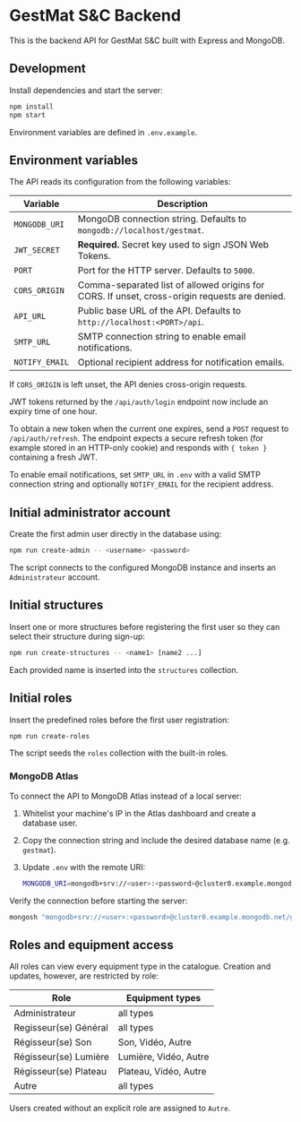 # GestMat S&C Backend

This is the backend API for GestMat S&C built with Express and MongoDB.

## Development

Install dependencies and start the server:

```bash
npm install
npm start
```

Environment variables are defined in `.env.example`.

## Environment variables

The API reads its configuration from the following variables:

| Variable | Description |
| --- | --- |
| `MONGODB_URI` | MongoDB connection string. Defaults to `mongodb://localhost/gestmat`. |
| `JWT_SECRET` | **Required.** Secret key used to sign JSON Web Tokens. |
| `PORT` | Port for the HTTP server. Defaults to `5000`. |
| `CORS_ORIGIN` | Comma-separated list of allowed origins for CORS. If unset, cross-origin requests are denied. |
| `API_URL` | Public base URL of the API. Defaults to `http://localhost:<PORT>/api`. |
| `SMTP_URL` | SMTP connection string to enable email notifications. |
| `NOTIFY_EMAIL` | Optional recipient address for notification emails. |

If `CORS_ORIGIN` is left unset, the API denies cross-origin requests.

JWT tokens returned by the `/api/auth/login` endpoint now include an expiry
time of one hour.

To obtain a new token when the current one expires, send a `POST` request to
`/api/auth/refresh`. The endpoint expects a secure refresh token (for example
stored in an HTTP-only cookie) and responds with `{ token }` containing a fresh
JWT.

To enable email notifications, set `SMTP_URL` in `.env` with a valid SMTP
connection string and optionally `NOTIFY_EMAIL` for the recipient address.

## Initial administrator account

Create the first admin user directly in the database using:

```bash
npm run create-admin -- <username> <password>
```

The script connects to the configured MongoDB instance and inserts an
`Administrateur` account.

## Initial structures

Insert one or more structures before registering the first user so they can
select their structure during sign-up:

```bash
npm run create-structures -- <name1> [name2 ...]
```

Each provided name is inserted into the `structures` collection.

## Initial roles

Insert the predefined roles before the first user registration:

```bash
npm run create-roles
```

The script seeds the `roles` collection with the built-in roles.

### MongoDB Atlas

To connect the API to MongoDB Atlas instead of a local server:

1. Whitelist your machine's IP in the Atlas dashboard and create a database user.
2. Copy the connection string and include the desired database name (e.g. `gestmat`).
3. Update `.env` with the remote URI:

   ```bash
   MONGODB_URI=mongodb+srv://<user>:<password>@cluster0.example.mongodb.net/gestmat
   ```

Verify the connection before starting the server:

```bash
mongosh "mongodb+srv://<user>:<password>@cluster0.example.mongodb.net/gestmat"
```

## Roles and equipment access

All roles can view every equipment type in the catalogue. Creation and updates, however, are restricted by role:

| Role | Equipment types |
| --- | --- |
| Administrateur | all types |
| Regisseur(se) Général | all types |
| Régisseur(se) Son | Son, Vidéo, Autre |
| Régisseur(se) Lumière | Lumière, Vidéo, Autre |
| Régisseur(se) Plateau | Plateau, Vidéo, Autre |
| Autre | all types |

Users created without an explicit role are assigned to `Autre`.

